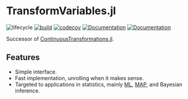# TransformVariables.jl

![lifecycle](https://img.shields.io/badge/lifecycle-maturing-blue.svg)
[![build](https://github.com/tpapp/TransformVariables.jl/workflows/CI/badge.svg)](https://github.com/tpapp/TransformVariables.jl/actions?query=workflow%3ACI)
[![codecov](https://codecov.io/gh/tpapp/TransformVariables.jl/graph/badge.svg?token=j7rx3f7jbJ)](https://codecov.io/gh/tpapp/TransformVariables.jl)
[![Documentation](https://img.shields.io/badge/docs-stable-blue.svg)](https://tpapp.github.io/TransformVariables.jl/stable)
[![Documentation](https://img.shields.io/badge/docs-latest-blue.svg)](https://tpapp.github.io/TransformVariables.jl/dev)

Successor of [ContinuousTransformations.jl](https://github.com/tpapp/ContinuousTransformations.jl).

## Features

- Simple interface.
- Fast implementation, unrolling when it makes sense.
- Targeted to applications in statistics, mainly [ML](https://en.wikipedia.org/wiki/Maximum_likelihood), [MAP](https://en.wikipedia.org/wiki/Maximum_a_posteriori_estimation), and Bayesian inference.


